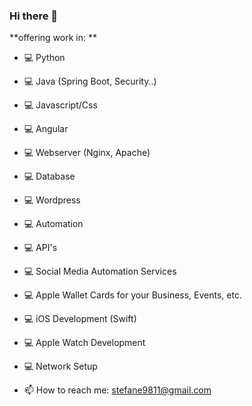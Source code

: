 ### Hi there 👋

**offering work in: **
- 💻 Python
- 💻 Java (Spring Boot, Security..)
- 💻 Javascript/Css
- 💻 Angular
- 💻 Webserver (Nginx, Apache)
- 💻 Database
- 💻 Wordpress
- 💻 Automation
- 💻 API's
- 💻 Social Media Automation Services
- 💻 Apple Wallet Cards for your Business, Events, etc.
- 💻 iOS Development (Swift)
- 💻 Apple Watch Development
- 💻 Network Setup

- 📫 How to reach me: stefane9811@gmail.com
<!--
**stefane9/stefane9** is a ✨ _special_ ✨ repository because its `README.md` (this file) appears on your GitHub profile.

Here are some ideas to get you started:

- 🔭 I’m currently working on ...
- 🌱 I’m currently learning ...
- 👯 I’m looking to collaborate on ...
- 🤔 I’m looking for help with ...
- 💬 Ask me about ...
- 📫 How to reach me: ...
- 😄 Pronouns: ...
- ⚡ Fun fact: ...
-->
